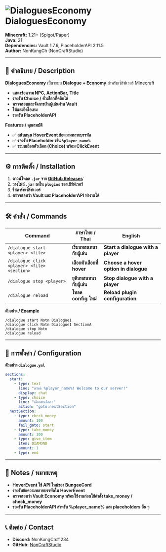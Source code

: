 # **![DialoguesEconomy](https://img.shields.io/badge/DialoguesEconomy-v1.0.0-blue) DialoguesEconomy**

**Minecraft:** 1.21+ (Spigot/Paper)  
**Java:** 21  
**Dependencies:** Vault 1.7.6, PlaceholderAPI 2.11.5  
**Author:** NonKungCh (NonCraftStudio)

---

## **📖 คำอธิบาย / Description**
**DialoguesEconomy** เป็นระบบ **Dialogue + Economy** สำหรับเซิร์ฟเวอร์ Minecraft  
- **แสดงข้อความ NPC, ActionBar, Title**  
- **รองรับ Choice / ตัวเลือกที่คลิกได้**  
- **ตรวจสอบและจัดการเงินผู้เล่นผ่าน Vault**  
- **ให้และยึดไอเทม**  
- **รองรับ PlaceholderAPI**

**Features / คุณสมบัติ**
- ✅ **สนับสนุน HoverEvent ข้อความหลายบรรทัด**  
- ✅ **รองรับ Placeholder เช่น `%player_name%`**  
- ✅ **ระบบเลือกตัวเลือก (Choice) พร้อม ClickEvent**

---

## **⚙️ การติดตั้ง / Installation**
1. **ดาวน์โหลด `.jar` จาก [GitHub Releases](https://github.com/NonCraftStudio/DialoguesEconomy)`**  
2. **วางไฟล์ `.jar` ลงใน `plugins` ของเซิร์ฟเวอร์**  
3. **รีสตาร์ทเซิร์ฟเวอร์**  
4. **ตรวจสอบว่า Vault และ PlaceholderAPI ทำงานได้**

---

## **🛠️ คำสั่ง / Commands**

| **Command** | **ภาษาไทย / Thai** | **English** |
|-------------|------------------|-------------|
| `/dialogue start <player> <file>` | **เริ่มบทสนทนากับผู้เล่น** | **Start a dialogue with a player** |
| `/dialogue click <player> <file> <section>` | **เลือกตัวเลือกที่ hover** | **Choose a hover option in dialogue** |
| `/dialogue stop <player>` | **ยุติบทสนทนากับผู้เล่น** | **Stop dialogue with a player** |
| `/dialogue reload` | **โหลด config ใหม่** | **Reload plugin configuration** |

**ตัวอย่าง / Example**
```text
/dialogue start Notn Dialogue1
/dialogue click Notn Dialogue1 SectionA
/dialogue stop Notn
/dialogue reload
```

---

## **📝 การตั้งค่า / Configuration**

**ตัวอย่าง `dialogue.yml`**
```yaml
sections:
  start:
    - type: text
      line: "สวัสดี %player_name%! Welcome to our server!"
      display: chat
    - type: choice
      line: "เลือกตัวเลือก:"
      action: "goto:nextSection"
  nextSection:
    - type: check_money
      amount: 100
      fail_goto: start
    - type: take_money
      amount: 100
    - type: give_item
      item: DIAMOND
      amount: 1
    - type: end
```

---

## **📌 Notes / หมายเหตุ**
- **HoverEvent ใช้ API ใหม่ของ BungeeCord**  
- **รองรับข้อความหลายบรรทัดใน HoverEvent**  
- **ตรวจสอบว่า Vault Economy พร้อมใช้งานก่อนใช้คำสั่ง take_money / check_money**  
- **รองรับ PlaceholderAPI สำหรับ %player_name% และ placeholders อื่น ๆ**

---

## **📞 ติดต่อ / Contact**
- **Discord:** NonKungCh#1234  
- **GitHub:** [NonCraftStudio](https://github.com/NonCraftStudio)
